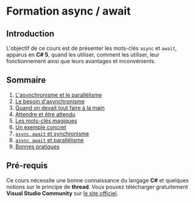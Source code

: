 # Formation async / await

## Introduction

L'objectif de ce cours est de présenter les mots-clés `async` et `await`, apparus en **C# 5**, quand les utiliser, comment les utiliser, leur fonctionnement ainsi que leurs avantages et inconvénients.

## Sommaire

1. [L'asynchronisme et le parallélisme](./docs/part01.md)
1. [Le besoin d'asynchronisme](./docs/part02.md)
1. [Quand on devait tout faire à la main](./docs/part03.md)
1. [Attendre et être attendu](./docs/part04.md)
1. [Les mots-clés magiques](./docs/part05.md)
1. [Un exemple concret](./docs/part06.md)
1. [`async`, `await` et synchronisme](./docs/part07.md)
1. [`async`, `await` et parallélisme](./docs/part08.md)
1. [Bonnes pratiques](./docs/part09.md)

## Pré-requis

Ce cours nécessite une bonne connaissance du langage **C#** et quelques notions sur le principe de **thread**. Vous pouvez télécharger gratuitement **Visual Studio Community** sur [le site officiel](https://www.visualstudio.com/vs/community/).